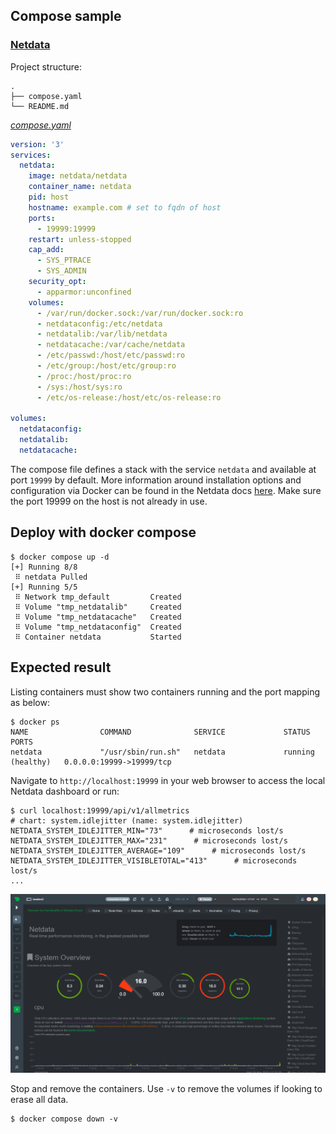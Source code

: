## Compose sample
### [Netdata](https://github.com/netdata/netdata)

Project structure:
```
.
├── compose.yaml
└── README.md
```

[_compose.yaml_](compose.yaml)
```yaml
version: '3'
services:
  netdata:
    image: netdata/netdata
    container_name: netdata
    pid: host
    hostname: example.com # set to fqdn of host
    ports:
      - 19999:19999
    restart: unless-stopped
    cap_add:
      - SYS_PTRACE
      - SYS_ADMIN
    security_opt:
      - apparmor:unconfined
    volumes:
      - /var/run/docker.sock:/var/run/docker.sock:ro
      - netdataconfig:/etc/netdata
      - netdatalib:/var/lib/netdata
      - netdatacache:/var/cache/netdata
      - /etc/passwd:/host/etc/passwd:ro
      - /etc/group:/host/etc/group:ro
      - /proc:/host/proc:ro
      - /sys:/host/sys:ro
      - /etc/os-release:/host/etc/os-release:ro

volumes:
  netdataconfig:
  netdatalib:
  netdatacache:
```

The compose file defines a stack with the service `netdata` and available at port `19999` by default. More information around installation options and configuration via Docker can be found in the Netdata docs [here](https://learn.netdata.cloud/docs/agent/packaging/docker).
Make sure the port 19999 on the host is not already in use.

## Deploy with docker compose

```
$ docker compose up -d
[+] Running 8/8
 ⠿ netdata Pulled
[+] Running 5/5
 ⠿ Network tmp_default         Created
 ⠿ Volume "tmp_netdatalib"     Created
 ⠿ Volume "tmp_netdatacache"   Created
 ⠿ Volume "tmp_netdataconfig"  Created
 ⠿ Container netdata           Started
```

## Expected result

Listing containers must show two containers running and the port mapping as below:
```
$ docker ps
NAME                COMMAND              SERVICE             STATUS              PORTS
netdata             "/usr/sbin/run.sh"   netdata             running (healthy)   0.0.0.0:19999->19999/tcp
```

Navigate to `http://localhost:19999` in your web browser to access the local Netdata dashboard or run:

```
$ curl localhost:19999/api/v1/allmetrics
# chart: system.idlejitter (name: system.idlejitter)
NETDATA_SYSTEM_IDLEJITTER_MIN="73"      # microseconds lost/s
NETDATA_SYSTEM_IDLEJITTER_MAX="231"      # microseconds lost/s
NETDATA_SYSTEM_IDLEJITTER_AVERAGE="109"      # microseconds lost/s
NETDATA_SYSTEM_IDLEJITTER_VISIBLETOTAL="413"      # microseconds lost/s
...
```

![page](output.jpg)

Stop and remove the containers. Use `-v` to remove the volumes if looking to erase all data.
```
$ docker compose down -v
```
